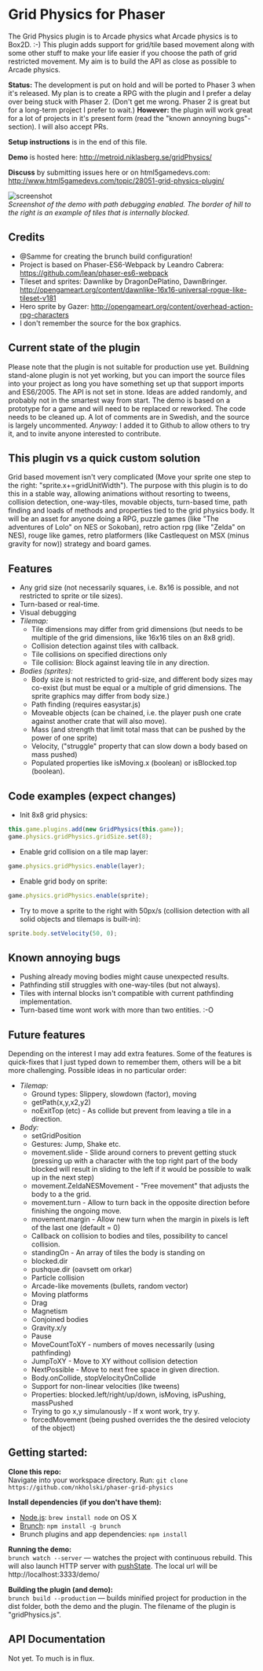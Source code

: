 # Grid Physics for Phaser

The Grid Physics plugin is to Arcade physics what Arcade physics is to Box2D. :-) This plugin adds support for grid/tile based movement along with some other stuff to make your life easier if you choose the path of grid restricted movement. My aim is to build the API as close as possible to Arcade physics.

**Status:** The development is put on hold and will be ported to Phaser 3 when it's released. My plan is to create a RPG with the plugin and I prefer a delay over being stuck with Phaser 2. (Don't get me wrong. Phaser 2 is great but for a long-term project I prefer to wait.) **However:** the plugin will work great for a lot of projects in it's present form (read the "known annoyning bugs"-section). I will also accept PRs.

**Setup instructions** is in the end of this file.

**Demo** is hosted here: http://metroid.niklasberg.se/gridPhysics/

**Discuss** by submitting issues here or on html5gamedevs.com: http://www.html5gamedevs.com/topic/28051-grid-physics-plugin/



![screenshot](screenshot.png)<br>
*Screenshot of the demo with path debugging enabled. The border of hill to the right is an example of tiles that is internally blocked.*

## Credits
* @Samme for creating the brunch build configuration!
* Project is based on Phaser-ES6-Webpack by Leandro Cabrera: https://github.com/lean/phaser-es6-webpack
* Tileset and sprites: Dawnlike by DragonDePlatino, DawnBringer. http://opengameart.org/content/dawnlike-16x16-universal-rogue-like-tileset-v181
* Hero sprite by Gazer: http://opengameart.org/content/overhead-action-rpg-characters
* I don't remember the source for the box graphics.

## Current state of the plugin
Please note that the plugin is not suitable for production use yet. Buildning stand-alone plugin is not yet working, but you can import the source files into your project as long you have something set up that support imports and ES6/2005. The API is not set in stone. Ideas are added randomly, and probably not in the smartest way from start. The demo is based on a prototype for a game and will need to be replaced or reworked. The code needs to be cleaned up. A lot of comments are in Swedish, and the source is largely uncommented. *Anyway:* I added it to Github to allow others to try it, and to invite anyone interested to contribute.



## This plugin vs a quick custom solution
Grid based movement isn't very complicated (Move your sprite one step to the right: "sprite.x+=gridUnitWidth"). The purpose with this plugin is to do this in a stable way, allowing animations without resorting to tweens, collision detection, one-way-tiles, movable objects, turn-based time, path finding and loads of methods and properties tied to the grid physics body. It will be an asset for anyone doing a RPG, puzzle games (like "The adventures of Lolo" on NES or Sokoban), retro action rpg (like "Zelda" on NES), rouge like games, retro platformers (like Castlequest on MSX (minus gravity for now)) strategy and board games.

## Features
* Any grid size  (not necessarily squares, i.e. 8x16 is possible, and not restricted to sprite or tile sizes).
* Turn-based or real-time.
* Visual debugging
* *Tilemap:*
   * Tile dimensions may differ from grid dimensions (but needs to be multiple of the grid dimensions, like 16x16 tiles on an 8x8 grid).
   * Collision detection against tiles with callback.
   * Tile collisions on specified directions only
   * Tile collision: Block against leaving tile in any direction.
* *Bodies (sprites):*
   * Body size is not restricted to grid-size, and different body sizes may co-exist (but must be equal or a multiple of grid dimensions. The sprite graphics may differ from body size.)
   * Path finding (requires easystar.js)
   * Moveable objects (can be chained, i.e. the player push one crate against another crate that will also move).
   * Mass (and strength that limit total mass that can be pushed by the power of one sprite)
   * Velocity, ("struggle" property that can slow down a body based on mass pushed)
   * Populated properties like isMoving.x (boolean) or isBlocked.top (boolean).

## Code examples (expect changes)
* Init 8x8 grid physics:
```javascript
this.game.plugins.add(new GridPhysics(this.game));
game.physics.gridPhysics.gridSize.set(8);
```

* Enable grid collision on a tile map layer:
```javascript
game.physics.gridPhysics.enable(layer);
```

* Enable grid body on sprite:
```javascript
game.physics.gridPhysics.enable(sprite);
```

* Try to move a sprite to the right with 50px/s (collision detection with all solid objects and tilemaps is built-in):
```javascript
sprite.body.setVelocity(50, 0);
```

## Known annoying bugs
* Pushing already moving bodies might cause unexpected results.
* Pathfinding still struggles with one-way-tiles (but not always).
* Tiles with internal blocks isn't compatible with current pathfinding implementation.
* Turn-based time wont work with more than two entities. :-O

## Future features
Depending on the interest I may add extra features. Some of the features is quick-fixes that I just typed down to remember them, others will be a bit more challenging. Possible ideas in no particular order:

* *Tilemap:*
   * Ground types: Slippery, slowdown (factor), moving
   * getPath(x,y,x2,y2)
   * noExitTop (etc) - As collide but prevent from leaving a tile in a direction.
* *Body:*
   * setGridPosition
   * Gestures: Jump, Shake etc.
   * movement.slide - Slide around corners to prevent getting stuck (pressing up with a character with the top right part of the body blocked will result in sliding to the left if it would be possible to walk up in the next step)
   * movement.ZeldaNESMovement - "Free movement" that adjusts the body to a the grid.
   * movement.turn - Allow to turn back in the opposite direction before finishing the ongoing move.
   * movement.margin - Allow new turn when the margin in pixels is left of the last one (default = 0)
   * Callback on collision to bodies and tiles, possibility to cancel collision.
   * standingOn - An array of tiles the body is standing on
   * blocked.dir
   * pushque.dir (oavsett om orkar)
   * Particle collision
   * Arcade-like movements (bullets, random vector)
   * Moving platforms
   * Drag
   * Magnetism
   * Conjoined bodies
   * Gravity.x/y
   * Pause
   * MoveCountToXY - numbers of moves necessarily (using pathfinding)
   * JumpToXY - Move to XY without collision detection
   * NextPossible - Move to next free space in given direction.
   * Body.onCollide, stopVelocityOnCollide
   * Support for non-linear velocities (like tweens)
   * Properties: blocked.left/right/up/down, isMoving, isPushing, massPushed
   * Trying to go x,y simulanously - If x wont work, try y.
   * forcedMovement (being pushed overrides the the desired velocioty of the object)


## Getting started:

**Clone this repo:**<br>
Navigate into your workspace directory.
Run:
`git clone https://github.com/nkholski/phaser-grid-physics`

**Install dependencies (if you don't have them):**
* [Node.js](http://nodejs.org): `brew install node` on OS X
* [Brunch](http://brunch.io): `npm install -g brunch`
* Brunch plugins and app dependencies: `npm install`

**Running the demo:**<br>
`brunch watch --server` — watches the project with continuous rebuild. This will also launch HTTP server with [pushState](https://developer.mozilla.org/en-US/docs/Web/Guide/API/DOM/Manipulating_the_browser_history). The local url will be http://localhost:3333/demo/

**Building the plugin (and demo):**<br>
`brunch build --production` — builds minified project for production in the dist folder, both the demo and the plugin. The filename of the plugin is "gridPhysics.js".

## API Documentation
Not yet. To much is in flux.
